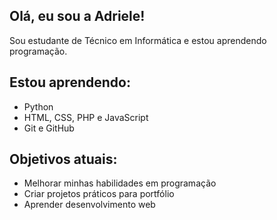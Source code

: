 ## Olá, eu sou a Adriele!
Sou estudante de Técnico em Informática e estou aprendendo programação.

## Estou aprendendo:
- Python  
- HTML, CSS, PHP e JavaScript  
- Git e GitHub  

## Objetivos atuais:
- Melhorar minhas habilidades em programação  
- Criar projetos práticos para portfólio  
- Aprender desenvolvimento web  
